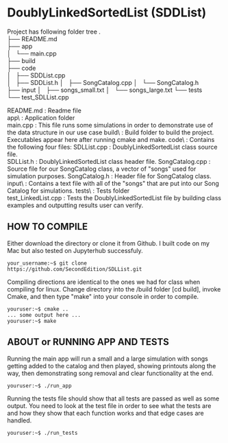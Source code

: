 # DoublyLinkedSortedList (SDDList)

Project has following folder tree
.  
├── README.md  
├── app  
│   └── main.cpp  
├── build  
├── code  
│   ├── SDDList.cpp  
│   ├── SDDList.h
│   ├── SongCatalog.cpp
│   └── SongCatalog.h  
├── input
│   ├── songs_small.txt
│   └── songs_large.txt
└── tests  
    └── test_SDLList.cpp  


README.md           : Readme file  
app\                : Application folder  
main.cpp            : This file runs some simulations in order to demonstrate use of the data structure in our use case
build\              : Build folder to build the project. Executables appear here after running cmake and make. 
code\               : Contains the following four files: 
SDLList.cpp         : DoublyLinkedSortedList class source file.  
SDLList.h           : DoublyLinkedSortedList class header file.
SongCatalog.cpp     : Source file for our SongCatalog class, a vector of "songs" used for simulation purposes. 
SongCatalog.h       : Header file for SongCatalog class.  
input\              : Contains a text file with all of the "songs" that are put into our Song Catalog for simulations. 
tests\              : Tests folder  
test_LinkedList.cpp : Tests the DoublyLinkedSortedList file by building class examples and outputting results user can verify. 


## HOW TO COMPILE
Either download the directory or clone it from Github. I built code on my Mac but also tested on Jupyterhub successfuly.
```console
your_username:~$ git clone https://github.com/SecondEdition/SDLList.git
```
Compiling directions are identical to the ones we had for class when compiling for linux. Change directory into the /build 
folder [cd build], invoke Cmake, and then type "make" into your console in order to compile.
```console
youruser:~$ cmake .. 
... some output here ... 
youruser:~$ make
```

## ABOUT or RUNNING APP AND TESTS
Running the main app will run a small and a large simulation with songs getting added to the catalog and then played, showing 
printouts along the way, then demonstrating song removal and clear functionality at the end. 
```console
youruser:~$ ./run_app
```

Running the tests file should show that all tests are passed as well as some output. You need to look at the test file in 
order to see what the tests are and how they show that each function works and that edge cases are handled. 
```console
youruser:~$ ./run_tests
```
```
